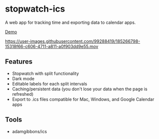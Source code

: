# stopwatch-ics

A web app for tracking time and exporting data to calendar apps.

[Demo](https://gateway.pinata.cloud/ipfs/QmfKtJKkykX977LaS7BBrPkL4aaUdqFjcu49GFatp2t1pp/)

https://user-images.githubusercontent.com/99288419/185266798-15318f66-c606-4711-a811-a0f903dd9e55.mov

## Features
- Stopwatch with split functionality
- Dark mode
- Editable labels for each split intervals
- Caching/persistent data (you don't lose your data when the page is refreshed)
- Export to .ics files compatible for Mac, Windows, and Google Calendar apps

## Tools

- adamgibbons/ics
